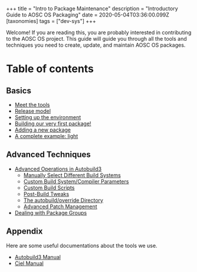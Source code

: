 +++
title = "Intro to Package Maintenance"
description = "Introductory Guide to AOSC OS Packaging"
date = 2020-05-04T03:36:00.099Z
[taxonomies]
tags = ["dev-sys"]
+++

Welcome! If you are reading this, you are probably interested in contributing to the AOSC OS project. This guide will guide you through all the tools and techniques you need to create, update, and maintain AOSC OS packages.

# Table of contents
## Basics
- [Meet the tools](@/dev/sys/basics.md#meet-the-tools)
- [Release model](@/dev/sys/basics.md#release-model)
- [Setting up the environment](@/dev/sys/basics.md#setting-up-the-environment)
- [Building our very first package!](@/dev/sys/basics.md#building-our-very-first-package)
- [Adding a new package](@/dev/sys/basics.md#adding-a-new-package)
- [A complete example: light](@/dev/sys/basics.md#a-complete-example-light)

## Advanced Techniques
- [Advanced Operations in Autobuild3](@/dev/sys/advanced-techniques.md#advanced-operations-in-autobuild3)
	- [Manually Select Different Build Systems](@/dev/sys/advanced-techniques.md#manually-select-different-build-systems)
	- [Custom Build System/Compiler Parameters](@/dev/sys/advanced-techniques.md#custom-build-system-compiler-parameters)
	- [Custom Build Scripts](@/dev/sys/advanced-techniques.md#custom-build-scripts)
	- [Post-Build Tweaks](@/dev/sys/advanced-techniques.md#post-build-tweaks)
	- [The autobuild/override Directory](@/dev/sys/advanced-techniques.md#the-autobuild-override-directory)
	- [Advanced Patch Management](@/dev/sys/advanced-techniques.md#advanced-patch-management)
- [Dealing with Package Groups](@/dev/sys/advanced-techniques.md#dealing-with-package-groups)

## Appendix
Here are some useful documentations about the tools we use.
- [Autobuild3 Manual](@/dev/sys/autobuild3-manual.md)
- [Ciel Manual](@/dev/sys/ciel-manual.md)